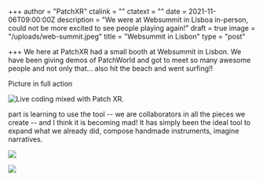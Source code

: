 +++
author = "PatchXR"
ctalink = ""
ctatext = ""
date = 2021-11-06T09:00:00Z
description = "We were at Websummit in Lisboa in-person, could not be more excited to see people playing again!"
draft = true
image = "/uploads/web-summit.jpeg"
title = "Websummit in Lisbon"
type = "post"

+++
We here at PatchXR had a small booth at Websummit in Lisbon. We have been giving demos of PatchWorld and got to meet so many awesome people and not only that... also hit the beach and went surfing!!

Picture in full action


![](/uploads/capture-d-ecran-2021-05-07-a-11-17-27.jpg "Live coding mixed with Patch XR.")

part is learning to use the tool -- we are collaborators in all the pieces we create -- and I think it is becoming mad! It has simply been the ideal tool to expand what we already did, compose handmade instruments, imagine narratives.

![](/uploads/desierta-mutek-05.jpg)

![](/uploads/desierta-mutek-02.jpg)